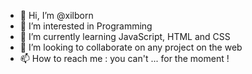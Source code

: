 - 👋 Hi, I’m @xilborn
- 👀 I’m interested in Programming
- 🌱 I’m currently learning JavaScript, HTML and CSS
- 💞️ I’m looking to collaborate on any project on the web
- 📫 How to reach me : you can't ... for the moment !

<!---
xilborn/xilborn is a ✨ special ✨ repository because its `README.md` (this file) appears on your GitHub profile.
You can click the Preview link to take a look at your changes.
--->
